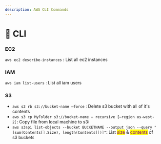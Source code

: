 ```yaml
---
description: AWS CLI Commands
---
```


# 🚦 CLI

### EC2

`aws ec2 describe-instances` : List all ec2 instances

### IAM

`aws iam list-users` : List all iam users

### S3

* `aws s3 rb s3://bucket-name –force` : Delete s3 bucket with all of it's contents
* `aws s3 cp MyFolder s3://bucket-name — recursive [–region us-west-2]`: Copy file from local machine to s3:
* `aws s3api list-objects --bucket BUCKETNAME --output json --query "[sum(Contents[].Size), length(Contents[])]"`: List <mark style="color:purple;">size</mark> & <mark style="color:purple;">contents</mark> of s3 buckets
